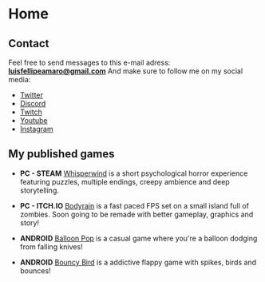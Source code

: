 # Home
## Contact
Feel free to send messages to this e-mail adress: **luisfellipeamaro@gmail.com**
And make sure to follow me on my social media:
- [Twitter](twitter.com/amarogamedev)
- [Discord](https://discord.com/invite/qQ9dtpFeuv)
- [Twitch](twitch.tv/amarodev)
- [Youtube](youtube.com/channel/UCYeWtyw2-W_whqjU-BcvcYA)
- [Instagram](instagram.com/luisf_amaro)

## My published games
- **PC - STEAM** [Whisperwind](https://store.steampowered.com/app/1501650/) is a short psychological horror experience featuring puzzles, multiple endings, creepy ambience and deep storytelling.
 
- **PC - ITCH.IO** [Bodyrain](https://amarogamedev.itch.io/bodyrain) is a fast paced FPS set on a small island full of zombies. Soon going to be remade with better gameplay, graphics and story!

- **ANDROID** [Balloon Pop](https://play.google.com/store/apps/details?id=com.AmaroGames.BalloonPop) is a casual game where you're a balloon dodging from falling knives!

- **ANDROID** [Bouncy Bird](https://play.google.com/store/apps/details?id=com.AmaroGames.BouncyBird) is a addictive flappy game with spikes, birds and bounces!
